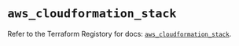 # `aws_cloudformation_stack`

Refer to the Terraform Registory for docs: [`aws_cloudformation_stack`](https://registry.terraform.io/providers/hashicorp/aws/5.21.0/docs/resources/cloudformation_stack).
